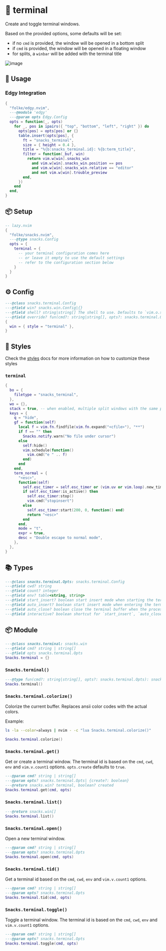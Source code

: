 # 🍿 terminal

Create and toggle terminal windows.

Based on the provided options, some defaults will be set:

- if no `cmd` is provided, the window will be opened in a bottom split
- if `cmd` is provided, the window will be opened in a floating window
- for splits, a `winbar` will be added with the terminal title

![image](https://github.com/user-attachments/assets/afcc9989-57d7-4518-a390-cc7d6f0cec13)

## 🚀 Usage

### Edgy Integration

```lua
{
  "folke/edgy.nvim",
  ---@module 'edgy'
  ---@param opts Edgy.Config
  opts = function(_, opts)
    for _, pos in ipairs({ "top", "bottom", "left", "right" }) do
      opts[pos] = opts[pos] or {}
      table.insert(opts[pos], {
        ft = "snacks_terminal",
        size = { height = 0.4 },
        title = "%{b:snacks_terminal.id}: %{b:term_title}",
        filter = function(_buf, win)
          return vim.w[win].snacks_win
            and vim.w[win].snacks_win.position == pos
            and vim.w[win].snacks_win.relative == "editor"
            and not vim.w[win].trouble_preview
        end,
      })
    end
  end,
}
```

<!-- docgen -->

## 📦 Setup

```lua
-- lazy.nvim
{
  "folke/snacks.nvim",
  ---@type snacks.Config
  opts = {
    terminal = {
      -- your terminal configuration comes here
      -- or leave it empty to use the default settings
      -- refer to the configuration section below
    }
  }
}
```

## ⚙️ Config

```lua
---@class snacks.terminal.Config
---@field win? snacks.win.Config|{}
---@field shell? string|string[] The shell to use. Defaults to `vim.o.shell`
---@field override? fun(cmd?: string|string[], opts?: snacks.terminal.Opts) Use this to use a different terminal implementation
{
  win = { style = "terminal" },
}
```

## 🎨 Styles

Check the [styles](https://github.com/folke/snacks.nvim/blob/main/docs/styles.md)
docs for more information on how to customize these styles

### `terminal`

```lua
{
  bo = {
    filetype = "snacks_terminal",
  },
  wo = {},
  stack = true, -- when enabled, multiple split windows with the same position will be stacked together (useful for terminals)
  keys = {
    q = "hide",
    gf = function(self)
      local f = vim.fn.findfile(vim.fn.expand("<cfile>"), "**")
      if f == "" then
        Snacks.notify.warn("No file under cursor")
      else
        self:hide()
        vim.schedule(function()
          vim.cmd("e " .. f)
        end)
      end
    end,
    term_normal = {
      "<esc>",
      function(self)
        self.esc_timer = self.esc_timer or (vim.uv or vim.loop).new_timer()
        if self.esc_timer:is_active() then
          self.esc_timer:stop()
          vim.cmd("stopinsert")
        else
          self.esc_timer:start(200, 0, function() end)
          return "<esc>"
        end
      end,
      mode = "t",
      expr = true,
      desc = "Double escape to normal mode",
    },
  },
}
```

## 📚 Types

```lua
---@class snacks.terminal.Opts: snacks.terminal.Config
---@field cwd? string
---@field count? integer
---@field env? table<string, string>
---@field start_insert? boolean start insert mode when starting the terminal
---@field auto_insert? boolean start insert mode when entering the terminal buffer
---@field auto_close? boolean close the terminal buffer when the process exits
---@field interactive? boolean shortcut for `start_insert`, `auto_close` and `auto_insert` (default: true)
```

## 📦 Module

```lua
---@class snacks.terminal: snacks.win
---@field cmd? string | string[]
---@field opts snacks.terminal.Opts
Snacks.terminal = {}
```

### `Snacks.terminal()`

```lua
---@type fun(cmd?: string|string[], opts?: snacks.terminal.Opts): snacks.terminal
Snacks.terminal()
```

### `Snacks.terminal.colorize()`

Colorize the current buffer.
Replaces ansii color codes with the actual colors.

Example:

```sh
ls -la --color=always | nvim - -c "lua Snacks.terminal.colorize()"
```

```lua
Snacks.terminal.colorize()
```

### `Snacks.terminal.get()`

Get or create a terminal window.
The terminal id is based on the `cmd`, `cwd`, `env` and `vim.v.count1` options.
`opts.create` defaults to `true`.

```lua
---@param cmd? string | string[]
---@param opts? snacks.terminal.Opts| {create?: boolean}
---@return snacks.win? terminal, boolean? created
Snacks.terminal.get(cmd, opts)
```

### `Snacks.terminal.list()`

```lua
---@return snacks.win[]
Snacks.terminal.list()
```

### `Snacks.terminal.open()`

Open a new terminal window.

```lua
---@param cmd? string | string[]
---@param opts? snacks.terminal.Opts
Snacks.terminal.open(cmd, opts)
```

### `Snacks.terminal.tid()`

Get a terminal id based on the `cmd`, `cwd`, `env` and `vim.v.count1` options.

```lua
---@param cmd? string | string[]
---@param opts? snacks.terminal.Opts
Snacks.terminal.tid(cmd, opts)
```

### `Snacks.terminal.toggle()`

Toggle a terminal window.
The terminal id is based on the `cmd`, `cwd`, `env` and `vim.v.count1` options.

```lua
---@param cmd? string | string[]
---@param opts? snacks.terminal.Opts
Snacks.terminal.toggle(cmd, opts)
```
